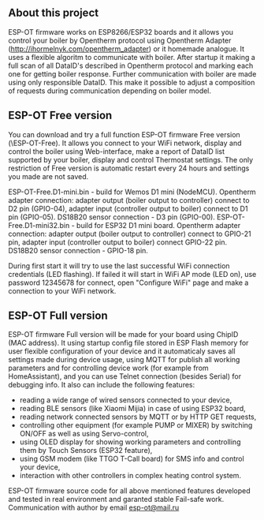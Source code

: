 ## About this project
ESP-OT firmware works on ESP8266/ESP32 boards and it allows you control your boiler by Opentherm protocol using Opentherm Adapter (http://ihormelnyk.com/opentherm_adapter) or it homemade analogue.
It uses a flexible algoritm to communicate with boiler. After startup it making a full scan of all DataID's described in Opentherm protocol and marking each one for getting boiler response.
Further communication with boiler are made using only responsible DataID. This make it possible to adjust a composition of requests during communication depending on boiler model.

## ESP-OT Free version
You can download and try a full function ESP-OT firmware Free version (\ESP-OT-Free). It allows you connect to your WiFi network, 
display and control the boiler using Web-interface, make a report of DataID list supported by your boiler, display and control Thermostat settings.
The only restriction of Free version is automatic restart every 24 hours and settings you made are not saved. 

ESP-OT-Free.D1-mini.bin - build for Wemos D1 mini (NodeMCU). Opentherm adapter connection: adapter output (boiler output to controller) connect to D2 pin (GPIO-04), adapter input (controller output to boiler) connect to D1 pin (GPIO-05). DS18B20 sensor connection - D3 pin (GPIO-00).
ESP-OT-Free.D1-mini32.bin - build for ESP32 D1 mini board. Opentherm adapter connection: adapter output (boiler output to controller) connect to GPIO-21 pin, adapter input (controller output to boiler) connect GPIO-22 pin. DS18B20 sensor connection - GPIO-18 pin.

During first start it will try to use the last successful WiFi connection credentials (LED flashing).
If failed it will start in WiFi AP mode (LED on), use password 12345678 for connect, open "Configure WiFi" page and make a connection to your WiFi network.

## ESP-OT Full version
ESP-OT firmware Full version will be made for your board using ChipID (MAC address). It using startup config file stored in ESP Flash memory for user flexible configuration of your device and
it automaticaly saves all settings made during device usage, using MQTT for publish all working parameters and for controlling device work (for example from HomeAssistant), 
and you can use Telnet connection (besides Serial) for debugging info.
It also can include the following features:
- reading a wide range of wired sensors connected to your device,
- reading BLE sensors (like Xiaomi Mijia) in case of using ESP32 board,
- reading network connected sensors by MQTT or by HTTP GET requests,
- controlling other equipment (for example PUMP or MIXER) by switching ON/OFF as well as using Servo-control,
- using OLED display for showing working parameters and controlling them by Touch Sensors (ESP32 feature),
- using GSM modem (like TTGO T-Call board) for SMS info and control your device,
- interaction with other controllers in complex heating control system.

ESP-OT firmware source code for all above mentioned features developed and tested in real environment and garanted stable Fail-safe work.
Communication with author by email esp-ot@mail.ru
